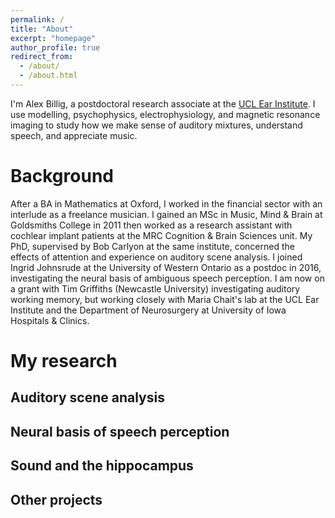 ```yaml
---
permalink: /
title: "About"
excerpt: "homepage"
author_profile: true
redirect_from:
  - /about/
  - /about.html
---
```


I'm Alex Billig, a postdoctoral research associate at the [UCL Ear Institute](https://www.ucl.ac.uk/ear/). I use modelling, psychophysics, electrophysiology, and magnetic resonance imaging to study how we make sense of auditory mixtures, understand speech, and appreciate music.


Background
======

After a BA in Mathematics at Oxford, I worked in the financial sector with an interlude as a freelance musician. I gained an MSc in Music, Mind & Brain at Goldsmiths College in 2011 then worked as a research assistant with cochlear implant patients at the MRC Cognition & Brain Sciences unit. My PhD, supervised by Bob Carlyon at the same institute, concerned the effects of attention and experience on auditory scene analysis. I joined Ingrid Johnsrude at the University of Western Ontario as a postdoc in 2016, investigating the neural basis of ambiguous speech perception. I am now on a grant with Tim Griffiths (Newcastle University) investigating auditory working memory, but working closely with Maria Chait's lab at the UCL Ear Institute and the Department of Neurosurgery at University of Iowa Hospitals & Clinics.


My research
======

Auditory scene analysis
------

Neural basis of speech perception
------

Sound and the hippocampus
------

Other projects
------
